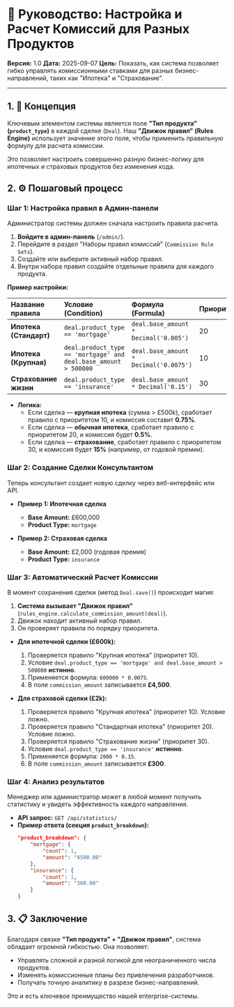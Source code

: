 # 🚀 Руководство: Настройка и Расчет Комиссий для Разных Продуктов

**Версия:** 1.0
**Дата:** 2025-09-07
**Цель:** Показать, как система позволяет гибко управлять комиссионными ставками для разных бизнес-направлений, таких как "Ипотека" и "Страхование".

---

## 1. 🎯 Концепция

Ключевым элементом системы является поле **"Тип продукта" (`product_type`)** в каждой сделке (`Deal`). Наш **"Движок правил" (Rules Engine)** использует значение этого поля, чтобы применить правильную формулу для расчета комиссии.

Это позволяет настроить совершенно разную бизнес-логику для ипотечных и страховых продуктов без изменения кода.

## 2. ⚙️ Пошаговый процесс

### Шаг 1: Настройка правил в Админ-панели

Администратор системы должен сначала настроить правила расчета.

1.  **Войдите в админ-панель** (`/admin/`).
2.  Перейдите в раздел "Наборы правил комиссий" (`Commission Rule Sets`).
3.  Создайте или выберите активный набор правил.
4.  Внутри набора правил создайте отдельные правила для каждого продукта.

**Пример настройки:**

| Название правила | Условие (Condition) | Формула (Formula) | Приоритет |
| :--- | :--- | :--- | :--- |
| **Ипотека (Стандарт)** | `deal.product_type == 'mortgage'` | `deal.base_amount * Decimal('0.005')` | 20 |
| **Ипотека (Крупная)** | `deal.product_type == 'mortgage' and deal.base_amount > 500000` | `deal.base_amount * Decimal('0.0075')`| 10 |
| **Страхование жизни** | `deal.product_type == 'insurance'` | `deal.base_amount * Decimal('0.15')` | 30 |

*   **Логика:**
    *   Если сделка — **крупная ипотека** (сумма > £500k), сработает правило с приоритетом 10, и комиссия составит **0.75%**.
    *   Если сделка — **обычная ипотека**, сработает правило с приоритетом 20, и комиссия будет **0.5%**.
    *   Если сделка — **страхование**, сработает правило с приоритетом 30, и комиссия будет **15%** (например, от годовой премии).

### Шаг 2: Создание Сделки Консультантом

Теперь консультант создает новую сделку через веб-интерфейс или API.

-   **Пример 1: Ипотечная сделка**
    -   **Base Amount:** £600,000
    -   **Product Type:** `mortgage`

-   **Пример 2: Страховая сделка**
    -   **Base Amount:** £2,000 (годовая премия)
    -   **Product Type:** `insurance`

### Шаг 3: Автоматический Расчет Комиссии

В момент сохранения сделки (метод `Deal.save()`) происходит магия:

1.  **Система вызывает "Движок правил"** (`rules_engine.calculate_commission_amount(deal)`).
2.  Движок находит активный набор правил.
3.  Он проверяет правила по порядку приоритета.

-   **Для ипотечной сделки (£600k):**
    1.  Проверяется правило "Крупная ипотека" (приоритет 10).
    2.  Условие `deal.product_type == 'mortgage' and deal.base_amount > 500000` **истинно**.
    3.  Применяется формула: `600000 * 0.0075`.
    4.  В поле `commission_amount` записывается **£4,500**.

-   **Для страховой сделки (£2k):**
    1.  Проверяется правило "Крупная ипотека" (приоритет 10). Условие ложно.
    2.  Проверяется правило "Стандартная ипотека" (приоритет 20). Условие ложно.
    3.  Проверяется правило "Страхование жизни" (приоритет 30).
    4.  Условие `deal.product_type == 'insurance'` **истинно**.
    5.  Применяется формула: `2000 * 0.15`.
    6.  В поле `commission_amount` записывается **£300**.

### Шаг 4: Анализ результатов

Менеджер или администратор может в любой момент получить статистику и увидеть эффективность каждого направления.

-   **API запрос:** `GET /api/statistics/`
-   **Пример ответа (секция `product_breakdown`):**
    ```json
    "product_breakdown": {
        "mortgage": {
            "count": 1,
            "amount": "4500.00"
        },
        "insurance": {
            "count": 1,
            "amount": "300.00"
        }
    }
    ```

## 3. 📋 Заключение

Благодаря связке **"Тип продукта" + "Движок правил"**, система обладает огромной гибкостью. Она позволяет:
-   Управлять сложной и разной логикой для неограниченного числа продуктов.
-   Изменять комиссионные планы без привлечения разработчиков.
-   Получать точную аналитику в разрезе бизнес-направлений.

Это и есть ключевое преимущество нашей enterprise-системы.
